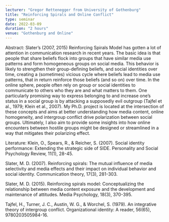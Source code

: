 ```yaml
---
lecturer: "Gregor Rettenegger from University of Gothenburg"
title: "Reinforcing Spirals and Online Conflict"
type: seminar
date: 2022-03-09
duration: "2 hours"
venue: "Gothenburg and Online"
---
```


Abstract: Slater’s (2007, 2015) Reinforcing Spirals Model has gotten a lot of attention in communication research in recent years. The basic idea is that people that share beliefs flock into groups that have similar media use patterns and form homogeneous groups on social media. This behavior is likely to strengthen their group-defining beliefs, and social identities over time, creating a (sometimes) vicious cycle where beliefs lead to media use patterns, that in return reinforce those beliefs (and so on) over time. In the online sphere, people often rely on group or social identities to communicate to others who they are and what matters to them. One particularly promising way to express belonging to and increase one’s status in a social group is by attacking a supposedly evil outgroup (Tajfel et al., 1979; Klein et al., 2007). My Ph.D. project is located at the intersection of these concepts and aims at better understanding how media content, online homogeneity, and intergroup conflict drive polarization between social groups. Ultimately, I also aim to provide some insights into how online encounters between hostile groups might be designed or streamlined in a way that mitigates their polarizing effect.

Literature:
Klein, O., Spears, R., & Reicher, S. (2007). Social identity performance: Extending the strategic side of SIDE. Personality and Social Psychology Review, 11(1), 28-45.

Slater, M. D. (2007). Reinforcing spirals: The mutual influence of media selectivity and media effects and their impact on individual behavior and social identity. Communication theory, 17(3), 281-303.

Slater, M. D. (2015). Reinforcing spirals model: Conceptualizing the relationship between media content exposure and the development and maintenance of attitudes. Media Psychology, 18(3), 370-395.

Tajfel, H., Turner, J. C., Austin, W. G., & Worchel, S. (1979). An integrative theory of intergroup conflict. Organizational identity: A reader, 56(65), 9780203505984-16.
